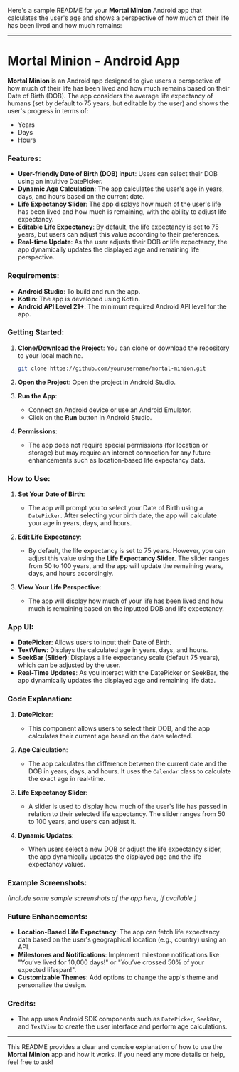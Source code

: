Here's a sample README for your **Mortal Minion** Android app that calculates the user's age and shows a perspective of how much of their life has been lived and how much remains:

---

# **Mortal Minion** - Android App

**Mortal Minion** is an Android app designed to give users a perspective of how much of their life has been lived and how much remains based on their Date of Birth (DOB). The app considers the average life expectancy of humans (set by default to 75 years, but editable by the user) and shows the user's progress in terms of:

- Years
- Days
- Hours

### Features:

- **User-friendly Date of Birth (DOB) input**: Users can select their DOB using an intuitive DatePicker.
- **Dynamic Age Calculation**: The app calculates the user's age in years, days, and hours based on the current date.
- **Life Expectancy Slider**: The app displays how much of the user's life has been lived and how much is remaining, with the ability to adjust life expectancy.
- **Editable Life Expectancy**: By default, the life expectancy is set to 75 years, but users can adjust this value according to their preferences.
- **Real-time Update**: As the user adjusts their DOB or life expectancy, the app dynamically updates the displayed age and remaining life perspective.

### Requirements:

- **Android Studio**: To build and run the app.
- **Kotlin**: The app is developed using Kotlin.
- **Android API Level 21+**: The minimum required Android API level for the app.

### Getting Started:

1. **Clone/Download the Project**:
   You can clone or download the repository to your local machine.

   ```bash
   git clone https://github.com/yourusername/mortal-minion.git
   ```

2. **Open the Project**:
   Open the project in Android Studio.

3. **Run the App**:
   - Connect an Android device or use an Android Emulator.
   - Click on the **Run** button in Android Studio.

4. **Permissions**:
   - The app does not require special permissions (for location or storage) but may require an internet connection for any future enhancements such as location-based life expectancy data.

### How to Use:

1. **Set Your Date of Birth**:
   - The app will prompt you to select your Date of Birth using a `DatePicker`. After selecting your birth date, the app will calculate your age in years, days, and hours.

2. **Edit Life Expectancy**:
   - By default, the life expectancy is set to 75 years. However, you can adjust this value using the **Life Expectancy Slider**. The slider ranges from 50 to 100 years, and the app will update the remaining years, days, and hours accordingly.

3. **View Your Life Perspective**:
   - The app will display how much of your life has been lived and how much is remaining based on the inputted DOB and life expectancy.

### App UI:

- **DatePicker**: Allows users to input their Date of Birth.
- **TextView**: Displays the calculated age in years, days, and hours.
- **SeekBar (Slider)**: Displays a life expectancy scale (default 75 years), which can be adjusted by the user.
- **Real-Time Updates**: As you interact with the DatePicker or SeekBar, the app dynamically updates the displayed age and remaining life data.

### Code Explanation:

1. **DatePicker**: 
   - This component allows users to select their DOB, and the app calculates their current age based on the date selected.
   
2. **Age Calculation**:
   - The app calculates the difference between the current date and the DOB in years, days, and hours. It uses the `Calendar` class to calculate the exact age in real-time.

3. **Life Expectancy Slider**:
   - A slider is used to display how much of the user's life has passed in relation to their selected life expectancy. The slider ranges from 50 to 100 years, and users can adjust it.

4. **Dynamic Updates**:
   - When users select a new DOB or adjust the life expectancy slider, the app dynamically updates the displayed age and the life expectancy values.

### Example Screenshots:

*(Include some sample screenshots of the app here, if available.)*

### Future Enhancements:

- **Location-Based Life Expectancy**: The app can fetch life expectancy data based on the user's geographical location (e.g., country) using an API.
- **Milestones and Notifications**: Implement milestone notifications like "You’ve lived for 10,000 days!" or "You’ve crossed 50% of your expected lifespan!".
- **Customizable Themes**: Add options to change the app's theme and personalize the design.

### Credits:

- The app uses Android SDK components such as `DatePicker`, `SeekBar`, and `TextView` to create the user interface and perform age calculations.

---

This README provides a clear and concise explanation of how to use the **Mortal Minion** app and how it works. If you need any more details or help, feel free to ask!
